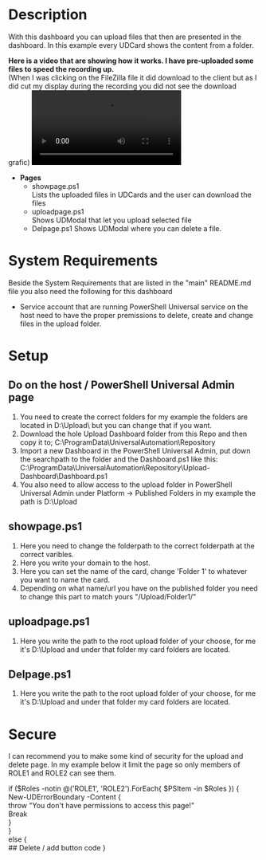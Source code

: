 # Description
With this dashboard you can upload files that then are presented in the dashboard.
In this example every UDCard shows the content from a folder.

**Here is a video that are showing how it works. I have pre-uploaded some files to speed the recording up.**  
(When I was clicking on the FileZilla file it did download to the client but as I did cut my display during the recording you did not see the download grafic)
![Demo video](https://user-images.githubusercontent.com/76907327/129472336-72d785d8-8279-4857-bd0c-32944971bab3.mp4)


* **Pages**
    - showpage.ps1  
    Lists the uploaded files in UDCards and the user can download the files
    - uploadpage.ps1  
    Shows UDModal that let you upload selected file
    - Delpage.ps1
    Shows UDModal where you can delete a file.

# System Requirements
Beside the System Requirements that are listed in the "main" README.md file you also need the following for this dashboard
* Service account that are running PowerShell Universal service on the host need to have the proper premissions to delete, create and change files in the upload folder.

# Setup
## Do on the host / PowerShell Universal Admin page
1. You need to create the correct folders for my example the folders are located in D:\Upload\ but you can change that if you want.
2. Download the hole Upload Dashboard folder from this Repo and then copy it to; C:\ProgramData\UniversalAutomation\Repository
3. Import a new Dashboard in the PowerShell Universal Admin, put down the searchpath to the folder and the Dashboard.ps1 like this: C:\ProgramData\UniversalAutomation\Repository\Upload-Dashboard\Dashboard.ps1
4. You also need to allow access to the upload folder in PowerShell Universal Admin under Platform -> Published Folders in my example the path is D:\Upload

## showpage.ps1  
1. Here you need to change the folderpath to the correct folderpath at the correct varibles.
2. Here you write your domain to the host.
3. Here you can set the name of the card, change 'Folder 1' to whatever you want to name the card.
4. Depending on what name/url you have on the published folder you need to change this part to match yours "/Upload/Folder1/"

## uploadpage.ps1
1. Here you write the path to the root upload folder of your choose, for me it's D:\Upload and under that folder my card folders are located.

## Delpage.ps1
1. Here you write the path to the root upload folder of your choose, for me it's D:\Upload and under that folder my card folders are located.

# Secure
I can recommend you to make some kind of security for the upload and delete page.
In my example below it limit the page so only members of ROLE1 and ROLE2 can see them.  

if ($Roles -notin @('ROLE1', 'ROLE2').ForEach{ $PSItem -in $Roles }) {  
    New-UDErrorBoundary -Content {  
        throw "You don't have permissions to access this page!"  
        Break  
    }  
}  
else {  
    ## Delete / add button code
}  
